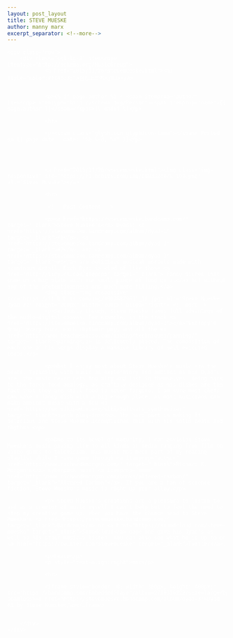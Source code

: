 ```yaml
---
layout: post_layout
title: STEVE MUESKE
author: manny marx
excerpt_separator: <!--more-->
---
```


<div class="container" style="color:#fff">

<meta property="og:image"
    content="www.mannymarx.com/dirtwart.jpg" />

<meta name="description" content="Steve Mueske music review">

	<div class="row">
		<div class="col-lg-8" itemscope itemtype="http://schema.org/MusicGroup">
				<a href="2015/11/26/stevemueske.html"><h3 style="color:#ff4b33;">召し上がれ</h3></a>
				

				<p>{% if page.author %} • <span itemprop="author" itemscope itemtype="http://schema.org/Person"><span itemprop="name">{{ page.author }}</span></span>{% endif %}</p>
 
				<hr>

				<p><span class="glyphicon glyphicon-time"></span> Posted on {{ page.date | date: "%b %-d, %Y" }}</p>


				

				<a href="2015/11/26/stevemueske.html"><img class="img-responsive" src="https://f1.bcbits.com/img/0003320878_100.png" alt="Steve Mueske"></a>

				<hr>

				 <!-- Post Content -->
				
                <p><a href="https://stevemueske.bandcamp.com/" target="_blank">Steve Mueske's</a> Dyads: <a href="https://stevemueske.bandcamp.com/album/dyad-1" target="_blank">#1</a>, <a href="https://stevemueske.bandcamp.com/album/dyad-2" target="_blank">#2</a>, and <a href="https://stevemueske.bandcamp.com/album/dyad-3" target="_blank">#3</a> are delicious musical morsels made with acuminous detail. Each Dyad is kind of like those <a href="http://tinyurl.com/qfqpcpo" target="_blank"> fancy dishes that come on a big plate with one small piece of food on it</a> but without any of the pretentiousness and much more filling.</p> 
                <img class="img-responsive" src="https://f1.bcbits.com/img/a0078879631_16.jpg" alt="Steve Mueske Dyad #2" height="200px" width="200px" align="right"> <!--more-->
                <p>Seriously though, Steve Mueske takes full advantage of the audio-digital canvas. For example, in the track <a href="https://stevemueske.bandcamp.com/album/dyad-3"></a>"Entropy's Song" every buzz, each rhythmic pop, and all the <a href="http://www.teachmeaudio.com/mixing/techniques/panning/" target="_blank">panning</a> is delicately placed. The composition of each one of his songs display a massive library of well exicuted ideas.</p>

                <p>What I enjoy most about Steve Mueske's music are the beats. Typically with music as exploratory and ambient as his Dyad's are, the music never gets too airy and lost in themselves. Going back to the fancy food analogy, as craftily designed as his dishes are the fact that they are still food is never forgone. I am sure most chefs can make a fancy dish with a big enough plate, as most musicians can make ambient music with a few <a href="https://en.wikipedia.org/wiki/Software_synthesizer" target="_blank">synth plug-ins</a>. The hard part is making it delicious and Steve Mueske accomplishes this with his solid beats and rhythms.</p>

                <p>Due to its level of maturity, I can envision Steve Mueske's music giving life to all kinds of media ranging from film to video games to television. His music has been part of my reading playlist while I have gone through <a itemprop="author" href="http://www.richardkmorgan.com/" target="_blank">Richard K. Morgan's</a> cyberpunk novel <a itemprop="name" href="http://www.richardkmorgan.com/books/altered-carbon/" target="_blank">"Altered Carbon"</a>. If you are a fan of science fiction, Steve Mueske's music is right up your alley.</p>

                <p> Steve Mueske's creations are a pleasure to listen to and as a creator of music myself I can't help but to feel the need to step my creative game up. When you have the chance head to Steve Mueske's <a href="https://stevemueske.bandcamp.com/" target="_blank">Bandcamp</a> or <a href="https://soundcloud.com/steve-mueske" target="_blank">Soundcloud</a> page and give his Dyad's—as well as his other music—a listen. You can also see what he is up to on <a href="https://twitter.com/stevemueske" target="_blank">Twitter</a>. 

                <p>Peace</p>
                <p style="text-align:right">mmx</p>
              
                <hr>

                <iframe style="border: 0; width: 300px; height: 400px;" src="https://bandcamp.com/EmbeddedPlayer/album=2719316222/size=large/bgcol=ffffff/linkcol=0687f5/tracklist=false/transparent=true/" seamless><a href="http://stevemueske.bandcamp.com/album/dyad-3">Dyad #3 by Steve Mueske</a></iframe>


        </div>
	</div>
</div>